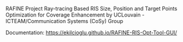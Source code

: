 RAFINE Project Ray-tracing Based RIS Size, Position and Target Points Optimization for Coverage Enhancement by UCLouvain - ICTEAM/Communication Systems (CoSy) Group

Documentation: https://ekilcioglu.github.io/RAFINE-RIS-Opt-Tool-GUI/
